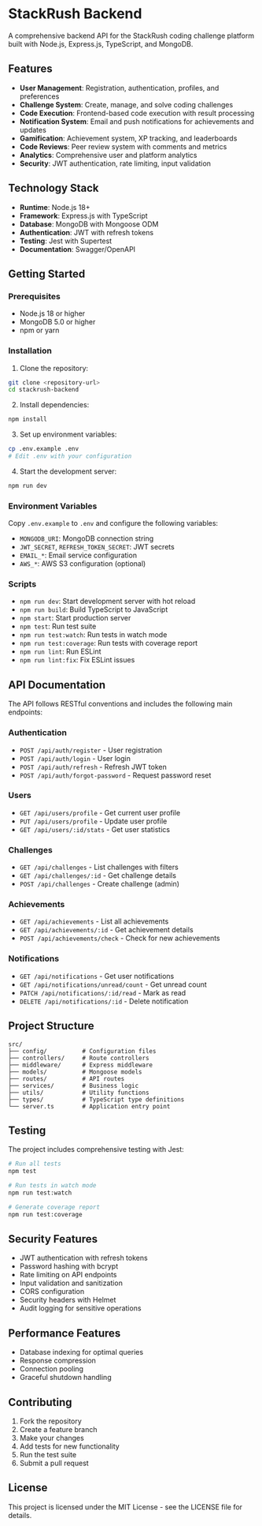 # StackRush Backend

A comprehensive backend API for the StackRush coding challenge platform built with Node.js, Express.js, TypeScript, and MongoDB.

## Features

- **User Management**: Registration, authentication, profiles, and preferences
- **Challenge System**: Create, manage, and solve coding challenges
- **Code Execution**: Frontend-based code execution with result processing
- **Notification System**: Email and push notifications for achievements and updates
- **Gamification**: Achievement system, XP tracking, and leaderboards
- **Code Reviews**: Peer review system with comments and metrics
- **Analytics**: Comprehensive user and platform analytics
- **Security**: JWT authentication, rate limiting, input validation

## Technology Stack

- **Runtime**: Node.js 18+
- **Framework**: Express.js with TypeScript
- **Database**: MongoDB with Mongoose ODM
- **Authentication**: JWT with refresh tokens
- **Testing**: Jest with Supertest
- **Documentation**: Swagger/OpenAPI

## Getting Started

### Prerequisites

- Node.js 18 or higher
- MongoDB 5.0 or higher
- npm or yarn

### Installation

1. Clone the repository:
```bash
git clone <repository-url>
cd stackrush-backend
```

2. Install dependencies:
```bash
npm install
```

3. Set up environment variables:
```bash
cp .env.example .env
# Edit .env with your configuration
```

4. Start the development server:
```bash
npm run dev
```

### Environment Variables

Copy `.env.example` to `.env` and configure the following variables:

- `MONGODB_URI`: MongoDB connection string
- `JWT_SECRET`, `REFRESH_TOKEN_SECRET`: JWT secrets
- `EMAIL_*`: Email service configuration
- `AWS_*`: AWS S3 configuration (optional)

### Scripts

- `npm run dev`: Start development server with hot reload
- `npm run build`: Build TypeScript to JavaScript
- `npm start`: Start production server
- `npm test`: Run test suite
- `npm run test:watch`: Run tests in watch mode
- `npm run test:coverage`: Run tests with coverage report
- `npm run lint`: Run ESLint
- `npm run lint:fix`: Fix ESLint issues

## API Documentation

The API follows RESTful conventions and includes the following main endpoints:

### Authentication
- `POST /api/auth/register` - User registration
- `POST /api/auth/login` - User login
- `POST /api/auth/refresh` - Refresh JWT token
- `POST /api/auth/forgot-password` - Request password reset

### Users
- `GET /api/users/profile` - Get current user profile
- `PUT /api/users/profile` - Update user profile
- `GET /api/users/:id/stats` - Get user statistics

### Challenges
- `GET /api/challenges` - List challenges with filters
- `GET /api/challenges/:id` - Get challenge details
- `POST /api/challenges` - Create challenge (admin)

### Achievements
- `GET /api/achievements` - List all achievements
- `GET /api/achievements/:id` - Get achievement details
- `POST /api/achievements/check` - Check for new achievements

### Notifications
- `GET /api/notifications` - Get user notifications
- `GET /api/notifications/unread/count` - Get unread count
- `PATCH /api/notifications/:id/read` - Mark as read
- `DELETE /api/notifications/:id` - Delete notification

## Project Structure

```
src/
├── config/          # Configuration files
├── controllers/     # Route controllers
├── middleware/      # Express middleware
├── models/          # Mongoose models
├── routes/          # API routes
├── services/        # Business logic
├── utils/           # Utility functions
├── types/           # TypeScript type definitions
└── server.ts        # Application entry point
```

## Testing

The project includes comprehensive testing with Jest:

```bash
# Run all tests
npm test

# Run tests in watch mode
npm run test:watch

# Generate coverage report
npm run test:coverage
```

## Security Features

- JWT authentication with refresh tokens
- Password hashing with bcrypt
- Rate limiting on API endpoints
- Input validation and sanitization
- CORS configuration
- Security headers with Helmet
- Audit logging for sensitive operations

## Performance Features

- Database indexing for optimal queries
- Response compression
- Connection pooling
- Graceful shutdown handling

## Contributing

1. Fork the repository
2. Create a feature branch
3. Make your changes
4. Add tests for new functionality
5. Run the test suite
6. Submit a pull request

## License

This project is licensed under the MIT License - see the LICENSE file for details.